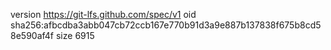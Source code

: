 version https://git-lfs.github.com/spec/v1
oid sha256:afbcdba3abb047cb72ccb167e770b91d3a9e887b137838f675b8cd58e590af4f
size 6915
